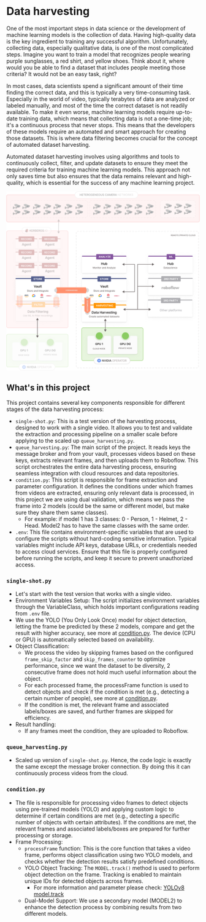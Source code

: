 # Data harvesting

One of the most important steps in data science or the development of machine learning models is the collection of data. Having high-quality data is the key ingredient to training any successful algorithm. Unfortunately, collecting data, especially qualitative data, is one of the most complicated steps. Imagine you want to train a model that recognizes people wearing purple sunglasses, a red shirt, and yellow shoes. Think about it, where would you be able to find a dataset that includes people meeting those criteria? It would not be an easy task, right?

In most cases, data scientists spend a significant amount of their time finding the correct data, and this is typically a very time-consuming task. Especially in the world of video, typically terabytes of data are analyzed or labeled manually, and most of the time the correct dataset is not readily available. To make it even worse, machine learning models require up-to-date training data, which means that collecting data is not a one-time job; it's a continuous process that never stops. This means that the developers of these models require an automated and smart approach for creating those datasets. This is where data filtering becomes crucial for the concept of automated dataset harvesting.

Automated dataset harvesting involves using algorithms and tools to continuously collect, filter, and update datasets to ensure they meet the required criteria for training machine learning models. This approach not only saves time but also ensures that the data remains relevant and high-quality, which is essential for the success of any machine learning project.

![Data harvesting architecture](./assets/images/data-harvesting-with-kerberos-vault.png)

## What's in this project

This project contains several key components responsible for different stages of the data harvesting process:
- `single-shot.py`: This is a test version of the harvesting process, designed to work with a single video. It allows you to test and validate the extraction and processing pipeline on a smaller scale before applying to the scaled up `queue_harvesting.py`.
- `queue_harvesting.py`: The main script of the project. It reads keys the message broker and from your vault, processes videos based on these keys, extracts relevant frames, and then uploads them to Roboflow. This script orchestrates the entire data harvesting process, ensuring seamless integration with cloud resources and data repositories.
- `condition.py`: This script is responsible for frame extraction and parameter configuration. It defines the conditions under which frames from videos are extracted, ensuring only relevant data is processed, in this project we are using dual validation, which means we pass the frame into 2 models (could be the same or different model, but make sure they share them same classes).
  - For example: if model 1 has  3 classes: 0 - Person, 1 - Helmet, 2 - Head. Model2 has to have the same classes with the same order.
- `.env`: This file contains environment-specific variables that are used to configure the scripts without hard-coding sensitive information. Typical variables might include API keys, database URLs, or credentials needed to access cloud services. Ensure that this file is properly configured before running the scripts, and keep it secure to prevent unauthorized access.


### `single-shot.py`
- Let's start with the test version that works with a single video.
- Environment Variables Setup: The script initializes environment variables through the VariableClass, which holds important configurations reading from `.env` file.
- We use the YOLO (You Only Look Once) model for object detection, letting the frame be predicted by these 2 models, compare and get the result with higher accuracy, see more at [condition.py](#conditionpy).
The device (CPU or GPU) is automatically selected based on availability.
- Object Classification:
  - We process the video by skipping frames based on the configured `frame_skip_factor` and `skip_frames_counter` to optimize performance, since we want the dataset to be diversity, 2 consecutive frame does not hold much useful information about the object.
  - For each processed frame, the processFrame function is used to detect objects and check if the condition is met (e.g., detecting a certain number of people), see more at [condition.py](#conditionpy).
  - If the condition is met, the relevant frame and associated labels/boxes are saved, and further frames are skipped for efficiency.
- Result handling:
  - If any frames meet the condition, they are uploaded to Roboflow.

### `queue_harvesting.py`
- Scaled up version of `single-shot.py`. Hence, the code logic is exactly the same except the message broker connection. By doing this it can continuously process videos from the cloud.

### `condition.py`
- The file is responsible for processing video frames to detect objects using pre-trained models (YOLO) and applying custom logic to determine if certain conditions are met (e.g., detecting a specific number of objects with certain attributes). If the conditions are met, the relevant frames and associated labels/boxes are prepared for further processing or storage.
- Frame Processing:
  - `processFrame` function: This is the core function that takes a video frame, performs object classification using two YOLO models, and checks whether the detection results satisfy predefined conditions.
  - YOLO Object Tracking: The `MODEL.track()` method is used to perform object detection on the frame. Tracking is enabled to maintain unique IDs for detected objects across frames.
    - For more information and parameter please check: [YOLOv8 model.track](https://docs.ultralytics.com/modes/track/)
  - Dual-Model Support: We use a secondary model (MODEL2) to enhance the detection process by combining results from two different models.